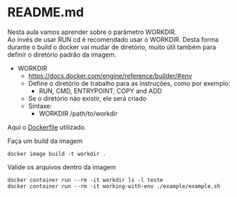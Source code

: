 # README.md

Nesta aula vamos aprender sobre o parâmetro WORKDIR.  
Ao invés de usar RUN cd é recomendado usar o WORKDIR.
Desta forma durante o build o docker vai mudar de diretório, muito útil também para definir o diretório padrão da imagem.  


- WORKDIR
  - https://docs.docker.com/engine/reference/builder/#env
  - Define o diretório de trabalho para as instruções, como por exemplo:
    - RUN, CMD, ENTRYPOINT, COPY and ADD
  - Se o diretório não existir, ele será criado
  - Sintaxe:
    - WORKDIR /path/to/workdir

Aqui o [Dockerfile](Dockerfile) utilizado.  

Faça um build da imagem
```
docker image build -t workdir .
```

Valide os arquivos dentro da imagem
```
docker container run --rm -it workdir ls -l teste
docker container run --rm -it working-with-env ./example/example.sh
```